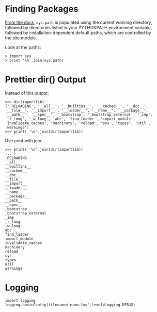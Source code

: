 # Finding Packages  
[From the docs](https://docs.python.org/2/library/sys.html#sys.path), ```sys.path``` is populated using the current working directory, followed by directories listed in your PYTHONPATH environment variable, followed by installation-dependent default paths, which are controlled by the site module.

Look at the paths:  
```  
> import sys
> print '\n'.join(sys.path)  
```


# Prettier dir() Output
Instead of this output:  
```  
>>> dir(importlib)
['_RELOADING', '__all__', '__builtins__', '__cached__', '__doc__', '__file__', '__import__', '__loader__', '__name__', '__package__', '__path__', '__spec__', '_bootstrap', '_bootstrap_external', '_imp', '_r_long', '_w_long', 'abc', 'find_loader', 'import_module', 'invalidate_caches', 'machinery', 'reload', 'sys', 'types', 'util', 'warnings']
>>> print( '\n'.join(dir(importlib))  

```
Use print with join
```
>>> print( '\n'.join(dir(importlib))
... )
_RELOADING
__all__
__builtins__
__cached__
__doc__
__file__
__import__
__loader__
__name__
__package__
__path__
__spec__
_bootstrap
_bootstrap_external
_imp
_r_long
_w_long
abc
find_loader
import_module
invalidate_caches
machinery
reload
sys
types
util
warnings
```
# Logging

```
import logging 
logging.basicConfig(filename='name.log',level=logging.DEBUG)
